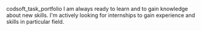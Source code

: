 codsoft_task_portfolio
    I am always ready to learn and to gain knowledge about new skills. I'm actively looking for internships to gain experience and skills in particular field.
